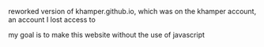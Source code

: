 reworked version of khamper.github.io, which was on the khamper account, an account I lost access to

my goal is to make this website without the use of javascript

